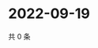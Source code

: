 # 2022-09-19

共 0 条

<!-- BEGIN WEIBO -->
<!-- 最后更新时间 Mon Sep 19 2022 19:01:59 GMT+0800 (China Standard Time) -->

<!-- END WEIBO -->
